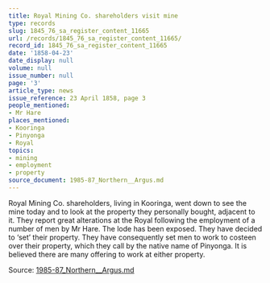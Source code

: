 ```yaml
---
title: Royal Mining Co. shareholders visit mine
type: records
slug: 1845_76_sa_register_content_11665
url: /records/1845_76_sa_register_content_11665/
record_id: 1845_76_sa_register_content_11665
date: '1858-04-23'
date_display: null
volume: null
issue_number: null
page: '3'
article_type: news
issue_reference: 23 April 1858, page 3
people_mentioned:
- Mr Hare
places_mentioned:
- Kooringa
- Pinyonga
- Royal
topics:
- mining
- employment
- property
source_document: 1985-87_Northern__Argus.md
---
```


Royal Mining Co. shareholders, living in Kooringa, went down to see the mine today and to look at the property they personally bought, adjacent to it.  They report great alterations at the Royal following the employment of a number of men by Mr Hare.  The lode has been exposed.  They have decided to ‘set’ their property.  They have consequently set men to work to costeen over their property, which they call by the native name of Pinyonga.  It is believed there are many offering to work at either property.


Source: [1985-87_Northern__Argus.md](/downloads/markdown/1985-87_Northern__Argus.md)
